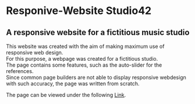 # Responive-Website Studio42
## A responsive website for a fictitious music studio

This website was created with the aim of making maximum use of responsive web design.<br/>
For this purpose, a webpage was created for a fictitious studio.<br/>
The page contains some features, such as the auto-slider for the references.<br/> 
Since common page builders are not able to display responsive webdesign<br/>
with such accuracy, the page was written from scratch.

The page can be viewed under the following [Link](https://librosa.org/ "Librosa.org").
 
